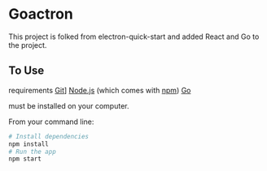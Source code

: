 # Goactron

This project is folked from electron-quick-start and added React and Go to the project.

## To Use
requirements
[Git](https://git-scm.com)]
[Node.js](https://nodejs.org/en/download/) (which comes with [npm](http://npmjs.com)) 
[Go](https://golang.org/)

must be installed on your computer. 

From your command line:

```bash
# Install dependencies
npm install
# Run the app
npm start
```
